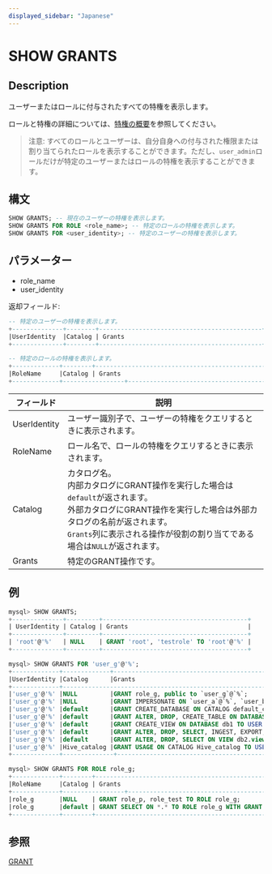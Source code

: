 ```yaml
---
displayed_sidebar: "Japanese"
---
```


# SHOW GRANTS

## Description

ユーザーまたはロールに付与されたすべての特権を表示します。

ロールと特権の詳細については、[特権の概要](../../../administration/privilege_overview.md)を参照してください。

> 注意: すべてのロールとユーザーは、自分自身への付与された権限または割り当てられたロールを表示することができます。ただし、`user_admin`ロールだけが特定のユーザーまたはロールの特権を表示することができます。

## 構文

```SQL
SHOW GRANTS; -- 現在のユーザーの特権を表示します。
SHOW GRANTS FOR ROLE <role_name>; -- 特定のロールの特権を表示します。
SHOW GRANTS FOR <user_identity>; -- 特定のユーザーの特権を表示します。
```

## パラメーター

- role_name
- user_identity

返却フィールド:

```SQL
-- 特定のユーザーの特権を表示します。
+--------------+--------+---------------------------------------------+
|UserIdentity  |Catalog | Grants                                      |
+--------------+--------+---------------------------------------------+

-- 特定のロールの特権を表示します。
+-------------+--------+-------------------------------------------------------+
|RoleName     |Catalog | Grants                                                |
+-------------+-----------------+----------------------------------------------+
```

| **フィールド** | **説明**                                              |
| ------------ | ------------------------------------------------------------ |
| UserIdentity | ユーザー識別子で、ユーザーの特権をクエリするときに表示されます。 |
| RoleName     | ロール名で、ロールの特権をクエリするときに表示されます。 |
| Catalog      | カタログ名。<br />内部カタログにGRANT操作を実行した場合は`default`が返されます。<br />外部カタログにGRANT操作を実行した場合は外部カタログの名前が返されます。<br />`Grants`列に表示される操作が役割の割り当てである場合は`NULL`が返されます。 |
| Grants       | 特定のGRANT操作です。                                |

## 例

```SQL
mysql> SHOW GRANTS;
+--------------+---------+----------------------------------------+
| UserIdentity | Catalog | Grants                                 |
+--------------+---------+----------------------------------------+
| 'root'@'%'   | NULL    | GRANT 'root', 'testrole' TO 'root'@'%' |
+--------------+---------+----------------------------------------+

mysql> SHOW GRANTS FOR 'user_g'@'%';
+-------------+-------------+-----------------------------------------------------------------------------------------------+
|UserIdentity |Catalog      |Grants                                                                                         |
+-------------+-------------------------------------------------------------------------------------------------------------+
|'user_g'@'%' |NULL         |GRANT role_g, public to `user_g`@`%`;                                                          | 
|'user_g'@'%' |NULL         |GRANT IMPERSONATE ON `user_a`@`%`, `user_b`@`%`TO `user_g`@`%`;                                |    
|'user_g'@'%' |default      |GRANT CREATE_DATABASE ON CATALOG default_catalog TO USER `user_g`@`%`;                         | 
|'user_g'@'%' |default      |GRANT ALTER, DROP, CREATE_TABLE ON DATABASE db1 TO USER `user_g`@`%`;                          | 
|'user_g'@'%' |default      |GRANT CREATE_VIEW ON DATABASE db1 TO USER `user_g`@`%` WITH GRANT OPTION;                      | 
|'user_g'@'%' |default      |GRANT ALTER, DROP, SELECT, INGEST, EXPORT, DELETE, UPDATE ON TABLE db.* TO USER `user_g`@`%`;  | 
|'user_g'@'%' |default      |GRANT ALTER, DROP, SELECT ON VIEW db2.view TO USER `user_g`@`%`;                               | 
|'user_g'@'%' |Hive_catalog |GRANT USAGE ON CATALOG Hive_catalog TO USER `user_g`@`%`                                       |
+-------------+--------------+-----------------------------------------------------------------------------------------------+

mysql> SHOW GRANTS FOR ROLE role_g;
+-------------+--------+-------------------------------------------------------+
|RoleName     |Catalog | Grants                                                |
+-------------+-----------------+----------------------------------------------+
|role_g       |NULL    | GRANT role_p, role_test TO ROLE role_g;               | 
|role_g       |default | GRANT SELECT ON *.* TO ROLE role_g WITH GRANT OPTION; | 
+-------------+--------+--------------------------------------------------------+
```

## 参照

[GRANT](GRANT.md)